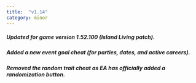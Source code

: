 ```yaml
---
title:  "v1.14"
category: minor
---
```

##### Updated for game version 1.52.100 (Island Living patch).
##### Added a new event goal cheat (for parties, dates, and active careers).
##### Removed the random trait cheat as EA has officially added a randomization button.
